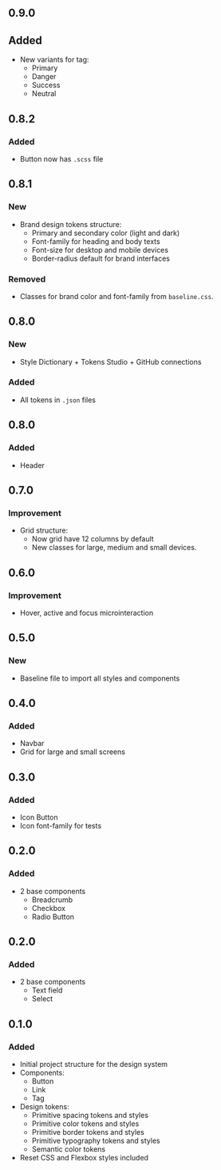 ## 0.9.0

## Added

- New variants for tag:
    - Primary
    - Danger
    - Success
    - Neutral

## 0.8.2

### Added

- Button now has `.scss` file

## 0.8.1

### New

- Brand design tokens structure:
    - Primary and secondary color (light and dark)
    - Font-family for heading and body texts
    - Font-size for desktop and mobile devices
    - Border-radius default for brand interfaces

### Removed

- Classes for brand color and font-family from `baseline.css`.

## 0.8.0

### New

- Style Dictionary + Tokens Studio + GitHub connections

### Added

- All tokens in `.json` files

## 0.8.0

### Added

- Header

## 0.7.0

### Improvement

- Grid structure:
    - Now grid have 12 columns by default
    - New classes for large, medium and small devices.

## 0.6.0

### Improvement

- Hover, active and focus microinteraction

## 0.5.0

### New

- Baseline file to import all styles and components

## 0.4.0

### Added

- Navbar
- Grid for large and small screens

## 0.3.0

### Added

- Icon Button
- Icon font-family for tests

## 0.2.0

### Added

- 2 base components
    - Breadcrumb
    - Checkbox
    - Radio Button

## 0.2.0

### Added

- 2 base components
    - Text field
    - Select

## 0.1.0

### Added

- Initial project structure for the design system
- Components:
    - Button
    - Link
    - Tag
- Design tokens:
    - Primitive spacing tokens and styles
    - Primitive color tokens and styles
    - Primitive border tokens and styles
    - Primitive typography tokens and styles
    - Semantic color tokens
- Reset CSS and Flexbox styles included
